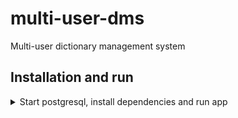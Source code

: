 # multi-user-dms
Multi-user dictionary management system



## Installation and run
<details>
<summary>Start postgresql, install dependencies and run app</summary>

#### Requires [Node.js](https://nodejs.org/) v14+ to run.

1.Make sure you have Node.js, Docker and Git installed!

2.Install dependencies for server and client sides:
```sh
$ cd server  # client
$ npm install
```

3.Run database
```sh
$ cd server/dev-deploy/
$ make run
```

4.Start client and server from different terminals
```sh
$ cd client  # server
$ npm run start  # dev
```

</details>


